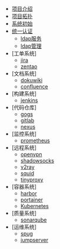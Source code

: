 * [项目介绍](README.md)
* [项目拓扑](book/architecture.md)
* [系统初始](book/sysinit.md)
* [统一认证](book/TYRZ_README.md)
  * [ldap服务](book/ldap.md)
  * [ldap管理](book/lam.md)
* [工单系统]
  * [jira](book/jira.md)
  * [zentao](book/zentao.md)
* [文档系统]
  * [dokuwiki](book/doku.md)
  * [confluence](book/confluence.md)
* [构建系统]
  * [jenkins](book/jenkins.md)
* [代码仓库]
  * [gogs](book/gogs.md)
  * [gitlab](book/gitlab.md)
  * [nexus](book/nexus.md)
* [监控系统]
  * [prometheus](book/prometheus.md)
* [远程系统]
  * [openvpn](book/openvpn.md)
  * [shadowsocks](book/shadowsocks.md)
  * [v2ray](book/v2ray.md)
  * [squid](book/squid.md)
  * [tinyproxy](book/tinyproxy.md)
* [容器系统]
  * [harbor](book/harbor.md)
  * [portainer](book/portainer.md)
  * [Kubernetes](book/Kubernetes.md)
* [质量系统]
  * [sonarqube](book/sonarqube.md)
* [运维系统]
  * [spug](book/spug.md)
  * [jumpserver](book/jumpserver.md)
